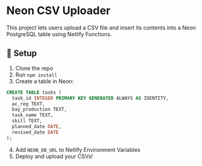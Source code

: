 # Neon CSV Uploader

This project lets users upload a CSV file and insert its contents into a Neon PostgreSQL table using Netlify Functions.

## 🔧 Setup

1. Clone the repo
2. Run `npm install`
3. Create a table in Neon:

```sql
CREATE TABLE tasks (
  task_id INTEGER PRIMARY KEY GENERATED ALWAYS AS IDENTITY,
  ac_reg TEXT,
  bay_production TEXT,
  task_name TEXT,
  skill TEXT,
  planned_date DATE,
  revised_date DATE
);
```

4. Add `NEON_DB_URL` to Netlify Environment Variables
5. Deploy and upload your CSVs!